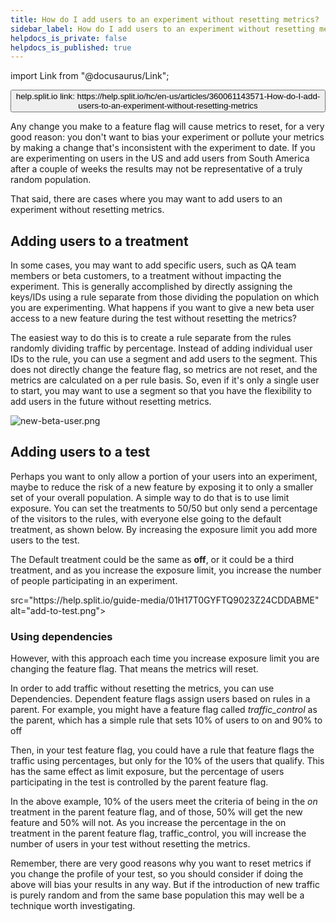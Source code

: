 ```yaml
---
title: How do I add users to an experiment without resetting metrics?
sidebar_label: How do I add users to an experiment without resetting metrics?
helpdocs_is_private: false
helpdocs_is_published: true
---
```


import Link from "@docusaurus/Link";

<p>
  <button style={{borderRadius:'8px', border:'1px', fontFamily:'Courier New', fontWeight:'800', textAlign:'left'}}> help.split.io link: https://help.split.io/hc/en-us/articles/360061143571-How-do-I-add-users-to-an-experiment-without-resetting-metrics </button>
</p>

<p>
  Any change you make to a feature flag will cause metrics to reset, for a very
  good reason: you don't want to bias your experiment or pollute your metrics by
  making a change that's inconsistent with the experiment to date. If you are experimenting
  on users in the US and add users from South America after a couple of weeks the
  results may not be representative of a truly random population.
</p>
<p>
  That said, there are cases where you may want to add users to an experiment without
  resetting metrics.
</p>
<h2 id="h_01JENPT2MR87EKTZ9WMVW2768E">Adding users to a treatment</h2>
<p>
  In some cases, you may want to add specific users, such as QA team members or
  beta customers, to a treatment without impacting the experiment. This is generally
  accomplished by directly assigning the keys/IDs using a rule separate from those
  dividing the population on which you are experimenting. What happens if you want
  to give a new beta user access to a new feature during the test without resetting
  the metrics?
</p>
<p>
  The easiest way to do this is to create a rule separate from the rules randomly
  dividing traffic by percentage. Instead of adding individual user IDs to the
  rule, you can use a segment and add users to the segment. This does not directly
  change the feature flag, so metrics are not reset, and the metrics are calculated
  on a per rule basis. So, even if it's only a single user to start, you may want
  to use a segment so that you have the flexibility to add users in the future
  without resetting metrics.
</p>
<p></p>
<p>
  <img src="https://help.split.io/guide-media/01H17SW4SGER1AHPFPY2SME1AJ" alt="new-beta-user.png" />
</p>
<p></p>
<h2 id="h_01JENPT2MRQJFG590FY6WQTM89">Adding users to a test</h2>
<p>
  Perhaps you want to only allow a portion of your users into an experiment, maybe
  to reduce the risk of a new feature by exposing it to only a smaller set of your
  overall population. A simple way to do that is to use limit exposure. You
  can set the treatments to 50/50 but only send a percentage of the visitors to
  the rules, with everyone else going to the default treatment, as shown below.
  By increasing the exposure limit you add more users to the test.
</p>
<p>
  The Default treatment could be the same as <strong>off</strong>, or it could
  be a third treatment, and as you increase the exposure limit, you increase the
  number of people participating in an experiment.
</p>
<p>
   src="https://help.split.io/guide-media/01H17T0GYFTQ9023Z24CDDABME" alt="add-to-test.png">
</p>
<h3 id="h_01JENPT2MREFY6F8KPA9KM3NDC">Using dependencies</h3>
<p>
  However, with this approach each time you increase exposure limit you are changing
  the feature flag. That means the metrics will reset.
</p>
<p>
  In order to add traffic without resetting the metrics, you can use Dependencies.
  Dependent feature flags assign users based on rules in a parent. For example,
  you might have a feature flag called <em>traffic_control</em> as the parent,
  which has a simple rule that sets 10% of users to on and 90% to off
</p>
<p>
  Then, in your test feature flag, you could have a rule that feature flags the
  traffic using percentages, but only for the 10% of the users that qualify. This
  has the same effect as limit exposure, but the percentage of users participating
  in the test is controlled by the parent feature flag.
</p>
<p>
  In the above example, 10% of the users meet the criteria of being in the
  <em>on</em> treatment in the parent feature flag, and of those, 50% will get
  the new feature and 50% will not. As you increase the percentage in the
  on treatment in the parent feature flag, traffic_control, you will increase the
  number of users in your test without resetting the metrics.
</p>
<p>
  Remember, there are very good reasons why you want to reset metrics if you change
  the profile of your test, so you should consider if doing the above will bias
  your results in any way. But if the introduction of new traffic is purely
  random and from the same base population this may well be a technique worth investigating.
</p>